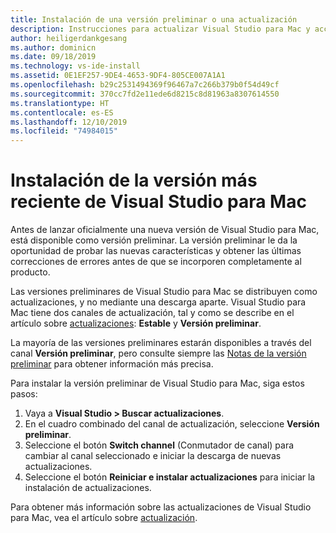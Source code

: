 ```yaml
---
title: Instalación de una versión preliminar o una actualización
description: Instrucciones para actualizar Visual Studio para Mac y acceder a versiones preliminares, incluidas las versiones preliminares de Visual Studio 2019 para Mac.
author: heiligerdankgesang
ms.author: dominicn
ms.date: 09/18/2019
ms.technology: vs-ide-install
ms.assetid: 0E1EF257-9DE4-4653-9DF4-805CE007A1A1
ms.openlocfilehash: b29c2531494369f96467a7c266b379b0f54d49cf
ms.sourcegitcommit: 370cc7fd2e11ede6d8215c8d81963a8307614550
ms.translationtype: HT
ms.contentlocale: es-ES
ms.lasthandoff: 12/10/2019
ms.locfileid: "74984015"
---
```

# <a name="install-a-preview-version-of-visual-studio-for-mac"></a>Instalación de la versión más reciente de Visual Studio para Mac

Antes de lanzar oficialmente una nueva versión de Visual Studio para Mac, está disponible como versión preliminar. La versión preliminar le da la oportunidad de probar las nuevas características y obtener las últimas correcciones de errores antes de que se incorporen completamente al producto.

Las versiones preliminares de Visual Studio para Mac se distribuyen como actualizaciones, y no mediante una descarga aparte. Visual Studio para Mac tiene dos canales de actualización, tal y como se describe en el artículo sobre [actualizaciones](update.md): **Estable** y **Versión preliminar**.

La mayoría de las versiones preliminares estarán disponibles a través del canal **Versión preliminar**, pero consulte siempre las [Notas de la versión preliminar](/visualstudio/releasenotes/vs2019-mac-preview-relnotes) para obtener información más precisa.

Para instalar la versión preliminar de Visual Studio para Mac, siga estos pasos:

1. Vaya a **Visual Studio > Buscar actualizaciones**.
2. En el cuadro combinado del canal de actualización, seleccione **Versión preliminar**.
3. Seleccione el botón **Switch channel** (Conmutador de canal) para cambiar al canal seleccionado e iniciar la descarga de nuevas actualizaciones.
4. Seleccione el botón **Reiniciar e instalar actualizaciones** para iniciar la instalación de actualizaciones.

Para obtener más información sobre las actualizaciones de Visual Studio para Mac, vea el artículo sobre [actualización](update.md).
